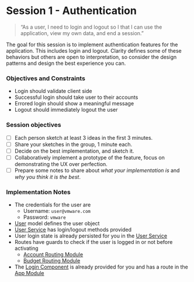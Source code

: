 # Session 1 - Authentication

> “As a user, I need to login and logout so I that I can use the application, view my own data, and end a session.”

The goal for this session is to implement authentication features for the application. This includes login and logout. Clarity defines some of these behaviors but others are open to interpretation, so consider the design patterns and design the best experience you can.

### Objectives and Constraints

* Login should validate client side
* Successful login should take user to their accounts
* Errored login should show a meaningful message
* Logout should immediately logout the user

### Session objectives

* [ ] Each person sketch at least 3 ideas in the first 3 minutes.
* [ ] Share your sketches in the group, 1 minute each.
* [ ] Decide on the best implementation, and sketch it.
* [ ] Collaboratively implement a prototype of the feature, focus on demonstrating the UX over perfection.
* [ ] Prepare some notes to share about _what your implementation is_ and _why you think it is the best_.

### Implementation Notes

* The credentials for the user are
  * Username: `user@vmware.com`
  * Password: `vmware`
* [User](../src/app/core/models/user.ts) model defines the user object
* [User Service](../src/app/core/services/user/user.service.ts) has login/logout methods provided
* User login state is already persisted for you in the [User Service](../src/app/core/services/user/user.service.ts)
* Routes have guards to check if the user is logged in or not before activating
  * [Account Routing Module](../src/app/account/account-routing.module.ts)
  * [Budget Routing Module](../src/app/budget/budget-routing.module.ts)
* The [Login Component](../src/app/core/login/login.component.ts) is already provided for you and has a route in the [App Module](../src/app/app.module.ts)

